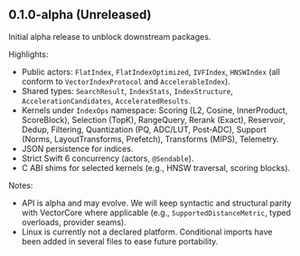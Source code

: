 ## 0.1.0-alpha (Unreleased)

Initial alpha release to unblock downstream packages.

Highlights:
- Public actors: `FlatIndex`, `FlatIndexOptimized`, `IVFIndex`, `HNSWIndex` (all conform to `VectorIndexProtocol` and `AccelerableIndex`).
- Shared types: `SearchResult`, `IndexStats`, `IndexStructure`, `AccelerationCandidates`, `AcceleratedResults`.
- Kernels under `IndexOps` namespace: Scoring (L2, Cosine, InnerProduct, ScoreBlock), Selection (TopK), RangeQuery, Rerank (Exact), Reservoir, Dedup, Filtering, Quantization (PQ, ADC/LUT, Post‑ADC), Support (Norms, LayoutTransforms, Prefetch), Transforms (MIPS), Telemetry.
- JSON persistence for indices.
- Strict Swift 6 concurrency (actors, `@Sendable`).
- C ABI shims for selected kernels (e.g., HNSW traversal, scoring blocks).

Notes:
- API is alpha and may evolve. We will keep syntactic and structural parity with VectorCore where applicable (e.g., `SupportedDistanceMetric`, typed overloads, provider seams).
- Linux is currently not a declared platform. Conditional imports have been added in several files to ease future portability.
